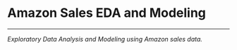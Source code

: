 # Amazon Sales EDA and Modeling
---
 *Exploratory Data Analysis and Modeling using Amazon sales data.*

 
